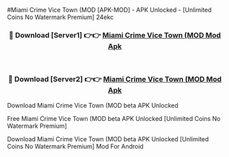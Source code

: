 #Miami Crime Vice Town (MOD [APK-MOD] - APK Unlocked - [Unlimited Coins No Watermark Premium] 24ekc



<div align="center">

<h3>🔴 Download [Server1] 👉👉 <a href="https://momento.my/?title=Miami_Crime_Vice_Town_(MOD">Miami Crime Vice Town (MOD Mod Apk</a></h3><br>

<h3>🔴 Download [Server2] 👉👉 <a href="https://momento.my/?title=Miami_Crime_Vice_Town_(MOD">Miami Crime Vice Town (MOD Mod Apk</a></h3>
</div>



Download Miami Crime Vice Town (MOD beta APK Unlocked

Free Miami Crime Vice Town (MOD beta APK Unlocked [Unlimited Coins No Watermark Premium]

Download Miami Crime Vice Town (MOD beta APK Unlocked [Unlimited Coins No Watermark Premium] Mod For Android
